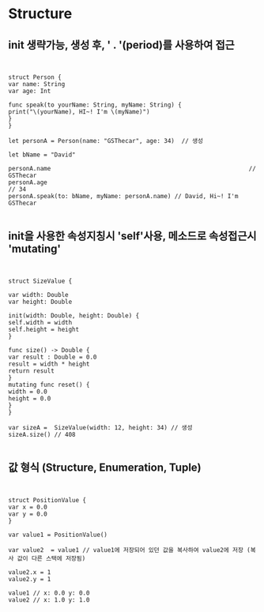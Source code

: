 
# Structure

## init 생략가능, 생성 후, ' . '(period)를 사용하여 접근

<pre><code>

struct Person {
var name: String
var age: Int

func speak(to yourName: String, myName: String) {
print("\(yourName), HI~! I'm \(myName)")
}
}

let personA = Person(name: "GSThecar", age: 34)  // 생성

let bName = "David"

personA.name                                                        // GSThecar
personA.age                                                          // 34
personA.speak(to: bName, myName: personA.name) // David, Hi~! I'm GSThecar

</code></pre>


## init을 사용한 속성지칭시 'self'사용, 메소드로 속성접근시 'mutating'


<pre><code>

struct SizeValue {

var width: Double
var height: Double

init(width: Double, height: Double) {
self.width = width
self.height = height
}

func size() -> Double {
var result : Double = 0.0
result = width * height
return result
}
mutating func reset() {
width = 0.0
height = 0.0
}
}

var sizeA =  SizeValue(width: 12, height: 34) // 생성
sizeA.size() // 408

</code></pre>


## 값 형식 (Structure, Enumeration, Tuple)

<pre><code>

struct PositionValue {
var x = 0.0
var y = 0.0
}

var value1 = PositionValue()

var value2  = value1 // value1에 저장되어 있던 값을 복사하여 value2에 저장 (복사 값이 다른 스택에 저장됨)

value2.x = 1
value2.y = 1

value1 // x: 0.0 y: 0.0
value2 // x: 1.0 y: 1.0

</code></pre>
